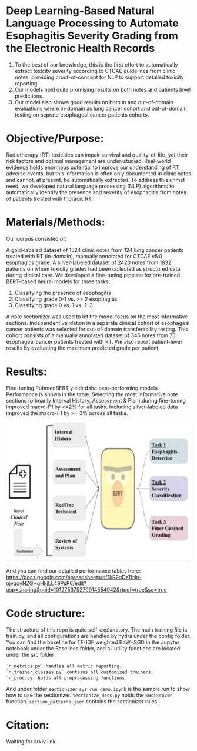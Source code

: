 # Deep Learning-Based Natural Language Processing to Automate Esophagitis Severity Grading from the Electronic Health Records

1. To the best of our knowledge, this is the first effort to automatically extract toxicity severity according to CTCAE guidelines from clinic notes, providing proof-of-concept for NLP to support detailed toxicity reporting.
2. Our models hold quite promising results on both notes and patients level predictions.
3. Our model also shows good results on both in and out-of-domain evaluations where in-domain as lung cancer cohort and out-of-domain testing on seprate esophageal cancer patients cohorts.

# Objective/Purpose:

Radiotherapy (RT) toxicities can impair survival and quality-of-life, yet their risk factors and optimal management are under-studied. Real-world evidence holds enormous potential to improve our understanding of RT adverse events, but this information is often only documented in clinic notes and cannot, at present, be automatically extracted. To address this unmet need, we developed natural language processing (NLP) algorithms to automatically identify the presence and severity of esophagitis from notes of patients treated with thoracic RT.

# Materials/Methods:

Our corpus consisted of:

A gold-labeled dataset of 1524 clinic notes from 124 lung cancer patients treated with RT (in-domain), manually annotated for CTCAE v5.0 esophagitis grade.
A silver-labeled dataset of 2420 notes from 1832 patients on whom toxicity grades had been collected as structured data during clinical care.
We developed a fine-tuning pipeline for pre-trained BERT-based neural models for three tasks:

1. Classifying the presence of esophagitis
2. Classifying grade 0-1 vs. >= 2 esophagitis
3. Classifying grade 0 vs. 1 vs. 2-3

A note sectionizer was used to let the model focus on the most informative sections. Independent validation in a separate clinical cohort of esophageal cancer patients was selected for out-of-domain transferability testing. This cohort consists of a manually annotated dataset of 345 notes from 75 esophageal cancer patients treated with RT. We also report patient-level results by evaluating the maximum predicted grade per patient.

# Results:

Fine-tuning PubmedBERT yielded the best-performing models. Performance is shown in the table. Selecting the most informative note sections (primarily Interval History, Assessment & Plan) during fine-tuning improved macro-F1 by >=2% for all tasks. Including silver-labeled data improved the macro-F1 by >= 3% across all tasks.

![Model flow Diagram](diagram.png)

And you can find our detailed performance tables here:
https://docs.google.com/spreadsheets/d/1kR2qDXBNn-ojvqoyNZGHgHkjLL49PsP6/edit?usp=sharing&ouid=101275375270014554042&rtpof=true&sd=true

# Code structure:

The structure of this repo is quite self-explanatory. The main training file is train.py, and all configurations are handled by hydra under the config folder. You can find the baseline for TF-IDF weighted BoW+SGD in the Jupyter notebook under the Baselines folder, and all utility functions are located under the src folder:

    `n_metrics.py` handles all metric reporting.
    `n_trainer_classes.py` contains all customized trainers.
    `n_proc.py` holds all preprocessing functions.
And under folder `sectionizer`
    `sys_run_demo.ipynb` is the sample run to show how to use the sectionizer.
    `sectionize_docs.py` holds the sectionizer function.
    `section_patterns.json` contains the sectionizer rules.

# Citation:
Waiting for arxiv link
